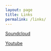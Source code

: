 ```yaml
---
layout: page
title: Links
permalink: /links/
---
```



 [Soundcloud](http://soundcloud.com/nicklevantis/) 

 [Youtube](http://youtube.com/nicklevantis/) 


